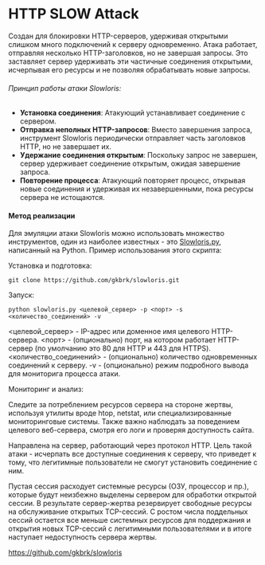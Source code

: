 # HTTP SLOW Attack
Создан для блокировки HTTP-серверов, удерживая открытыми слишком много подключений к серверу одновременно. Атака работает, отправляя несколько HTTP-заголовков, но не завершая запросы. Это заставляет сервер удерживать эти частичные соединения открытыми, исчерпывая его ресурсы и не позволяя обрабатывать новые запросы.

###### Принцип работы атаки Slowloris:
+ **Установка соединения**: Атакующий устанавливает соединение с сервером.
+ **Отправка неполных HTTP-запросов**: Вместо завершения запроса, инструмент Slowloris периодически отправляет часть заголовков HTTP, но не завершает их.
+ **Удержание соединения открытым**: Поскольку запрос не завершен, сервер удерживает соединение открытым, ожидая завершение запроса.
+ **Повторение процесса**: Атакующий повторяет процесс, открывая новые соединения и удерживая их незавершенными, пока ресурсы сервера не истощаются.

#### Метод реализации
Для эмуляции атаки Slowloris можно использовать множество инструментов, один из наиболее известных - это [Slowloris.py](https://github.com/gkbrk/slowloris), написанный на Python. Пример использования этого скрипта:

Установка и подготовка:
```
git clone https://github.com/gkbrk/slowloris.git
```
Запуск:
```
python slowloris.py <целевой_сервер> -p <порт> -s <количество_соединений> -v
```

<целевой_сервер> - IP-адрес или доменное имя целевого HTTP-сервера.
<порт> - (опционально) порт, на котором работает HTTP-сервер (по умолчанию это 80 для HTTP и 443 для HTTPS).
<количество_соединений> - (опционально) количество одновременных соединений к серверу.
-v - (опционально) режим подробного вывода для мониторига процесса атаки.


Мониторинг и анализ:

Следите за потреблением ресурсов сервера на стороне жертвы, используя утилиты вроде htop, netstat, или специализированные мониторинговые системы.
Также важно наблюдать за поведением целевого веб-сервера, смотря его логи и проверяя доступность сайта.

Направлена на сервер, работающий через протокол HTTP. Цель такой атаки - исчерпать все доступные соединения к серверу, что приведет к тому, что легитимные пользователи не смогут установить соединение с ним.

Пустая сессия расходует системные ресурсы (ОЗУ, процессор и пр.), которые будут неизбежно выделены сервером для обработки открытой сессии. В результате сервер-жертва резервирует свободные ресурсы на обслуживание открытых TCP-сессий. С ростом числа поддельных сессий остается все меньше системных ресурсов для поддержания и открытия новых TCP-сессий с легитимными пользователями и в итоге наступает недоступность сервера жертвы. 

https://github.com/gkbrk/slowloris
